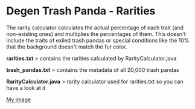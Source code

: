 # Degen Trash Panda - Rarities

The rarity calculator calculates the actual percentage of each trait (and non-existing ones) and multiplies the percentages of them. This doesn't include the traits of exiled trash pandas or special conditions like the 10% that the background doesn't match the fur color.

**rarities.txt** > contains the rarities calculated by RarityCalculator.java

**trash_pandas.txt** > contains the metadata of all 20,000 trash pandas

**RarityCalculator.java** > rarity calculator used for rarities.txt so you can have a look at it

[My image](https://3m2f5cl3ichhu6p6vyzvzjfzf2bp2vwgvmrcpujeanranzxwuubq.arweave.net/2zReiXtAjnp5_q4zXKS5LoL9VsarIifRJANiBub2pQM/?ext=png)

